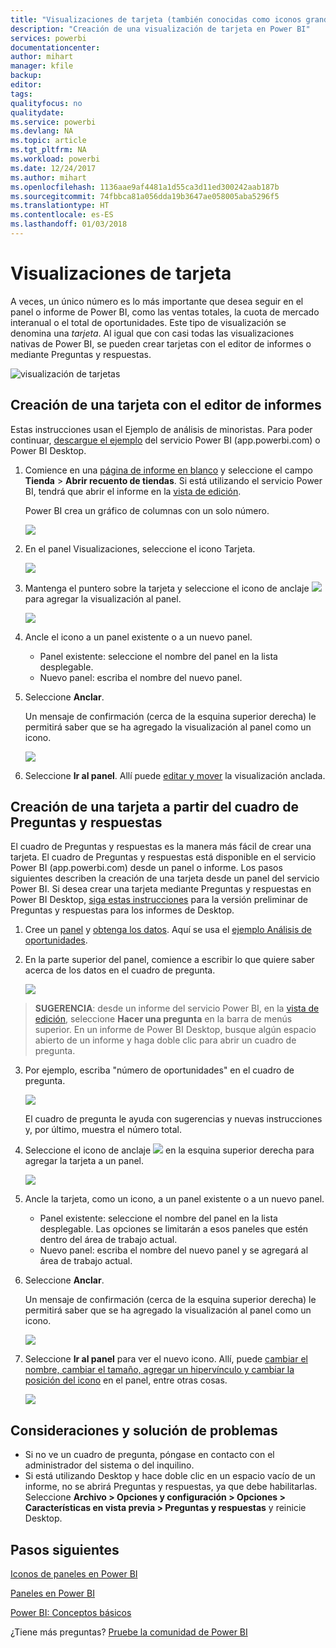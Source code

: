 ```yaml
---
title: "Visualizaciones de tarjeta (también conocidas como iconos grandes de números)"
description: "Creación de una visualización de tarjeta en Power BI"
services: powerbi
documentationcenter: 
author: mihart
manager: kfile
backup: 
editor: 
tags: 
qualityfocus: no
qualitydate: 
ms.service: powerbi
ms.devlang: NA
ms.topic: article
ms.tgt_pltfrm: NA
ms.workload: powerbi
ms.date: 12/24/2017
ms.author: mihart
ms.openlocfilehash: 1136aae9af4481a1d55ca3d11ed300242aab187b
ms.sourcegitcommit: 74fbbca81a056dda19b3647ae058005aba5296f5
ms.translationtype: HT
ms.contentlocale: es-ES
ms.lasthandoff: 01/03/2018
---
```

# <a name="card-visualizations"></a>Visualizaciones de tarjeta
A veces, un único número es lo más importante que desea seguir en el panel o informe de Power BI, como las ventas totales, la cuota de mercado interanual o el total de oportunidades. Este tipo de visualización se denomina una *tarjeta*. Al igual que con casi todas las visualizaciones nativas de Power BI, se pueden crear tarjetas con el editor de informes o mediante Preguntas y respuestas.

![visualización de tarjetas](media/power-bi-visualization-card/pbi_opptuntiescard.png)

## <a name="create-a-card-using-the-report-editor"></a>Creación de una tarjeta con el editor de informes
Estas instrucciones usan el Ejemplo de análisis de minoristas. Para poder continuar, [descargue el ejemplo](sample-datasets.md) del servicio Power BI (app.powerbi.com) o Power BI Desktop.   

1. Comience en una [página de informe en blanco](power-bi-report-add-page.md) y seleccione el campo **Tienda** \> **Abrir recuento de tiendas**. Si está utilizando el servicio Power BI, tendrá que abrir el informe en la [vista de edición](service-interact-with-a-report-in-editing-view.md).

    Power BI crea un gráfico de columnas con un solo número.

   ![](media/power-bi-visualization-card/pbi_rptnumbertilechart.png)
2. En el panel Visualizaciones, seleccione el icono Tarjeta.

   ![](media/power-bi-visualization-card/pbi_changechartcard.png)
6. Mantenga el puntero sobre la tarjeta y seleccione el icono de anclaje ![](media/power-bi-visualization-card/pbi_pintile.png) para agregar la visualización al panel.

   ![](media/power-bi-visualization-card/power-bi-pin-icon.png)
7. Ancle el icono a un panel existente o a un nuevo panel.

   * Panel existente: seleccione el nombre del panel en la lista desplegable.
   * Nuevo panel: escriba el nombre del nuevo panel.
8. Seleccione **Anclar**.

   Un mensaje de confirmación (cerca de la esquina superior derecha) le permitirá saber que se ha agregado la visualización al panel como un icono.

   ![](media/power-bi-visualization-card/power-bi-pin-success-message.png)
9. Seleccione **Ir al panel**. Allí puede [editar y mover](service-dashboard-edit-tile.md) la visualización anclada.


## <a name="create-a-card-from-the-qa-question-box"></a>Creación de una tarjeta a partir del cuadro de Preguntas y respuestas
El cuadro de Preguntas y respuestas es la manera más fácil de crear una tarjeta. El cuadro de Preguntas y respuestas está disponible en el servicio Power BI (app.powerbi.com) desde un panel o informe. Los pasos siguientes describen la creación de una tarjeta desde un panel del servicio Power BI. Si desea crear una tarjeta mediante Preguntas y respuestas en Power BI Desktop, [siga estas instrucciones](https://powerbi.microsoft.com/en-us/blog/power-bi-desktop-december-feature-summary/#QandA) para la versión preliminar de Preguntas y respuestas para los informes de Desktop.

1. Cree un [panel](service-dashboards.md) y [obtenga los datos](service-get-data.md). Aquí se usa el [ejemplo Análisis de oportunidades](sample-opportunity-analysis.md).

1. En la parte superior del panel, comience a escribir lo que quiere saber acerca de los datos en el cuadro de pregunta. 

   ![](media/power-bi-visualization-card/power-bi-q-and-a-box.png)

>**SUGERENCIA**: desde un informe del servicio Power BI, en la [vista de edición](service-reading-view-and-editing-view.md), seleccione **Hacer una pregunta** en la barra de menús superior. En un informe de Power BI Desktop, busque algún espacio abierto de un informe y haga doble clic para abrir un cuadro de pregunta.

3. Por ejemplo, escriba "número de oportunidades" en el cuadro de pregunta.

   ![](media/power-bi-visualization-card/power-bi-q-and-a.png)

   El cuadro de pregunta le ayuda con sugerencias y nuevas instrucciones y, por último, muestra el número total.  
4. Seleccione el icono de anclaje ![](media/power-bi-visualization-card/pbi_pintile.png) en la esquina superior derecha para agregar la tarjeta a un panel.

   ![](media/power-bi-visualization-card/power-bi-pin.png)
5. Ancle la tarjeta, como un icono, a un panel existente o a un nuevo panel.

   * Panel existente: seleccione el nombre del panel en la lista desplegable. Las opciones se limitarán a esos paneles que estén dentro del área de trabajo actual.
   * Nuevo panel: escriba el nombre del nuevo panel y se agregará al área de trabajo actual.
6. Seleccione **Anclar**.

   Un mensaje de confirmación (cerca de la esquina superior derecha) le permitirá saber que se ha agregado la visualización al panel como un icono.  

   ![](media/power-bi-visualization-card/power-bi-success.png)
7. Seleccione **Ir al panel** para ver el nuevo icono. Allí, puede [cambiar el nombre, cambiar el tamaño, agregar un hipervínculo y cambiar la posición del icono](service-dashboard-edit-tile.md) en el panel, entre otras cosas.

   ![](media/power-bi-visualization-card/power-bi-pinned.png)

## <a name="considerations-and-troubleshooting"></a>Consideraciones y solución de problemas
- Si no ve un cuadro de pregunta, póngase en contacto con el administrador del sistema o del inquilino.    
- Si está utilizando Desktop y hace doble clic en un espacio vacío de un informe, no se abrirá Preguntas y respuestas, ya que debe habilitarlas.  Seleccione **Archivo > Opciones y configuración > Opciones > Características en vista previa > Preguntas y respuestas** y reinicie Desktop.


## <a name="next-steps"></a>Pasos siguientes
[Iconos de paneles en Power BI](service-dashboard-tiles.md)

[Paneles en Power BI](service-dashboards.md)

[Power BI: Conceptos básicos](service-basic-concepts.md)

¿Tiene más preguntas? [Pruebe la comunidad de Power BI](http://community.powerbi.com/)
